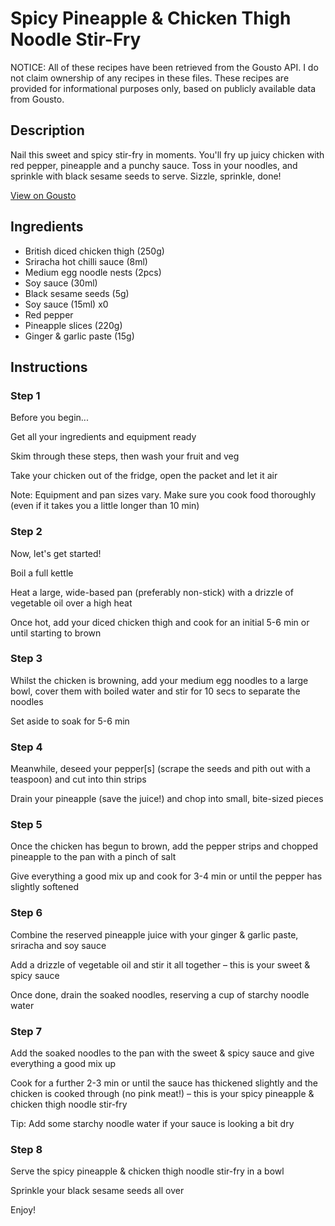 # Spicy Pineapple & Chicken Thigh Noodle Stir-Fry

NOTICE: All of these recipes have been retrieved from the Gousto API. I do not claim ownership of any recipes in these files. These recipes are provided for informational purposes only, based on publicly available data from Gousto.

## Description

Nail this sweet and spicy stir-fry in moments. You'll fry up juicy chicken with red pepper, pineapple and a punchy sauce. Toss in your noodles, and sprinkle with black sesame seeds to serve. Sizzle, sprinkle, done!

[View on Gousto](https://www.gousto.co.uk/recipes/cookbook/spicy-pineapple-chicken-stir-fry-with-sesame-noodles)

## Ingredients

- British diced chicken thigh (250g)
- Sriracha hot chilli sauce (8ml)
- Medium egg noodle nests (2pcs)
- Soy sauce (30ml)
- Black sesame seeds (5g)
- Soy sauce (15ml) x0
- Red pepper
- Pineapple slices (220g)
- Ginger & garlic paste (15g)

## Instructions


### Step 1

Before you begin...

Get all your ingredients and equipment ready

Skim through these steps, then wash your fruit and veg

Take your chicken out of the fridge, open the packet and let it air

Note: Equipment and pan sizes vary. Make sure you cook food thoroughly (even if it takes you a little longer than 10 min)


### Step 2

Now, let's get started!

Boil a full kettle

Heat a large, wide-based pan (preferably non-stick) with a drizzle of vegetable oil over a high heat

Once hot, add your diced chicken thigh and cook for an initial 5-6 min or until starting to brown


### Step 3

Whilst the chicken is browning, add your medium egg noodles to a large bowl, cover them with boiled water and stir for 10 secs to separate the noodles

Set aside to soak for 5-6 min


### Step 4

Meanwhile, deseed your pepper[s] (scrape the seeds and pith out with a teaspoon) and cut into thin strips

Drain your pineapple (save the juice!) and chop into small, bite-sized pieces


### Step 5

Once the chicken has begun to brown, add the pepper strips and chopped pineapple to the pan with a pinch of salt

Give everything a good mix up and cook for 3-4 min or until the pepper has slightly softened


### Step 6

Combine the reserved pineapple juice with your ginger & garlic paste, sriracha and soy sauce

Add a drizzle of vegetable oil and stir it all together – this is your sweet & spicy sauce

Once done, drain the soaked noodles, reserving a cup of starchy noodle water


### Step 7

Add the soaked noodles to the pan with the sweet & spicy sauce and give everything a good mix up

Cook for a further 2-3 min or until the sauce has thickened slightly and the chicken is cooked through (no pink meat!) – this is your spicy pineapple & chicken thigh noodle stir-fry

Tip: Add some starchy noodle water if your sauce is looking a bit dry

### Step 8

Serve the spicy pineapple & chicken thigh noodle stir-fry in a bowl

Sprinkle your black sesame seeds all over

Enjoy!

